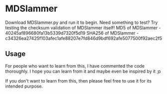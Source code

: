 # MDSlammer

Download MDSlammer.py and run it to begin.
Need something to test?
Try testing the checksum validation of MDSlammer itself!
MD5 of MDSlammer - 40245af896680fa13b5339d7320f5d19
SHA256 of MDSlammer - c34326ea27425f103afec1afe88207e7fd846d9bdf692afe5077500f92aec2f5

## Usage
For people who want to learn from this, I have commented the code thoroughly. I hope you can learn from it and maybe even be inspired by it ;p

If you don't want to learn from this, then please feel free to use it for its intended purpose.

